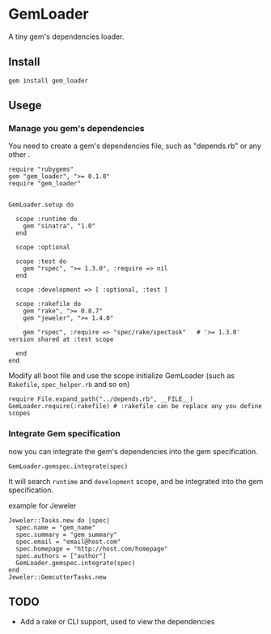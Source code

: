 # GemLoader

  A tiny gem's dependencies loader.

## Install

	gem install gem_loader

## Usege

### Manage you gem's dependencies

You need to create a gem's dependencies file, such as "depends.rb" or any other .

	require "rubygems"
	gem "gem_loader", ">= 0.1.0"
	require "gem_loader"


	GemLoader.setup do
	
	  scope :runtime do
	    gem "sinatra", "1.0"
	  end

	  scope :optional
	  
	  scope :test do
	    gem "rspec", ">= 1.3.0", :require => nil
	  end
	
	  scope :development => [ :optional, :test ]
  
	  scope :rakefile do
	    gem "rake", ">= 0.8.7"
	    gem "jeweler", ">= 1.4.0"
	    
	    gem "rspec", :require => "spec/rake/spectask"   # '>= 1.3.0' version shared at :test scope
	    
	  end
	end

Modify all boot file and use the scope initialize GemLoader (such as `Rakefile`, `spec_helper.rb` and so on)

	require File.expand_path("../depends.rb", __FILE__)
	GemLoader.require(:rakefile) # :rakefile can be replace any you define scopes

### Integrate Gem specification

now you can integrate the gem's dependencies into the gem specification.

	GemLoader.gemspec.integrate(spec)

It will search `runtime` and `development` scope, and be integrated into the gem specification.

example for Jeweler

	Jeweler::Tasks.new do |spec|
	  spec.name = "gem_name"
	  spec.summary = "gem_summary"
	  spec.email = "email@host.com"
	  spec.homepage = "http://host.com/homepage"
	  spec.authors = ["author"]
	  GemLoader.gemspec.integrate(spec)
	end
	Jeweler::GemcutterTasks.new

## TODO

  * Add a rake or CLI support, used to view the dependencies
